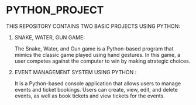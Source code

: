 # PYTHON_PROJECT
THIS REPOSITORY CONTAINS TWO BASIC PROJECTS USING PYTHON:
1. SNAKE, WATER, GUN GAME:

    The Snake, Water, and Gun game is a Python-based program that mimics the classic game played using hand gestures. In this game, a user competes against the computer to win by making strategic choices.
3. EVENT MANAGEMENT SYSTEM USING PYTHON :
   
   It is a Python-based console application that allows users to manage events and ticket bookings. Users can create, view, edit, and delete events, as well as book tickets and view tickets for the events.
